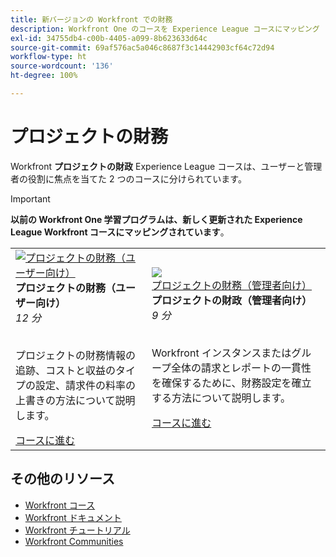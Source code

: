 ```yaml
---
title: 新バージョンの Workfront での財務
description: Workfront One のコースを Experience League コースにマッピング
exl-id: 34755db4-c00b-4405-a099-8b623633d64c
source-git-commit: 69af576ac5a046c8687f3c14442903cf64c72d94
workflow-type: ht
source-wordcount: '136'
ht-degree: 100%

---
```


# プロジェクトの財務

Workfront **プロジェクトの財政** Experience League コースは、ユーザーと管理者の役割に焦点を当てた 2 つのコースに分けられています。

>[!IMPORTANT]
>
>**以前の Workfront One 学習プログラムは、新しく更新された Experience League Workfront コースにマッピングされています**。

<table>
  <tr>
   <td>
      <a href="https://experienceleague.adobe.com/docs/courses/using/workfront-u-1-2023-1-finances.html">
      <img alt="プロジェクトの財務（ユーザー向け）" src="https://cdn.experienceleague.adobe.com/thumb/project-finances-for-users.png"/>
      </a>
      <div>
         <strong>プロジェクトの財務（ユーザー向け）</strong></a>
 <br/><em>12 分</em>
      </div>
      <p>
        <br/>
 プロジェクトの財務情報の追跡、コストと収益のタイプの設定、請求件の料率の上書きの方法について説明します。
      </p>
      <a  rel="noreferrer" target="_blank" href="https://experienceleague.adobe.com/docs/courses/using/workfront-u-1-2023-1-finances.html" class="spectrum-Button spectrum-Button--primary spectrum-Button--sizeM">
 <span class="spectrum-Button-label has-no-wrap has-text-weight-bold">コースに進む</span>
 </a>
   </td>
      <td>
      <a href="https://experienceleague.adobe.com/docs/courses/using/workfront-a-1-2023-1-finances.html">
      <img alt="プロジェクトの財務（管理者向け）" src="https://cdn.experienceleague.adobe.com/thumb/project-finances-for-administrators.png"/>
      </a>
      <div>
         <strong>プロジェクトの財政（管理者向け）</strong></a>
 <br/><em>9 分</em>
      </div>
      <p>
        <br/>
 Workfront インスタンスまたはグループ全体の請求とレポートの一貫性を確保するために、財務設定を確立する方法について説明します。
      </p>
      <a  rel="noreferrer" target="_blank" href="https://experienceleague.adobe.com/docs/courses/using/workfront-a-1-2023-1-finances.html" class="spectrum-Button spectrum-Button--primary spectrum-Button--sizeM">
 <span class="spectrum-Button-label has-no-wrap has-text-weight-bold">コースに進む</span>
 </a>
   </td>
  </tr>

</table>

## その他のリソース

* [Workfront コース](https://experienceleague.adobe.com/?lang=ja&amp;Solution=Workfront#courses)
* [Workfront ドキュメント](https://experienceleague.adobe.com/docs/workfront.html?lang=ja)
* [Workfront チュートリアル](https://experienceleague.adobe.com/docs/workfront-learn/tutorials-workfront/home.html?lang=ja)
* [Workfront Communities](https://experienceleaguecommunities.adobe.com/t5/workfront/ct-p/workfront?profile.language=ja)



